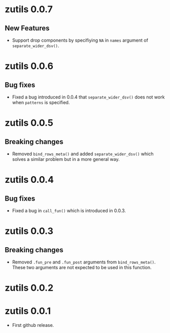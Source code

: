 # zutils 0.0.7

## New Features

* Support drop components by specifiying `NA` in `names` argument of `separate_wider_dsv()`.

# zutils 0.0.6

## Bug fixes

* Fixed a bug introduced in 0.0.4 that `separate_wider_dsv()` does not work when `patterns` is specified.

# zutils 0.0.5

## Breaking changes

* Removed `bind_rows_meta()` and added `separate_wider_dsv()` which solves a similar problem but in a more general way.

# zutils 0.0.4

## Bug fixes

* Fixed a bug in `call_fun()` which is introduced in 0.0.3.

# zutils 0.0.3

## Breaking changes

* Removed `.fun_pre` and `.fun_post` arguments from `bind_rows_meta()`. These two arguments are not expected to be used in this function.

# zutils 0.0.2

# zutils 0.0.1

* First github release.

